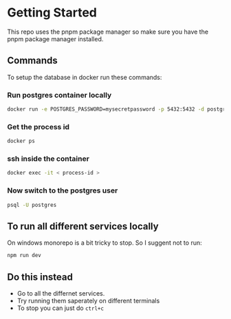 # Getting Started

This repo uses the pnpm package manager so make sure you have the pnpm package manager installed.

## Commands

To setup the database in docker run these commands:

### Run postgres container locally

```sh
docker run -e POSTGRES_PASSWORD=mysecretpassword -p 5432:5432 -d postgres
```

### Get the process id

```sh
docker ps
```

### ssh inside the container

```sh
docker exec -it < process-id >
```

### Now switch to the postgres user

```sh
psql -U postgres
```

## To run all different services locally

On windows monorepo is a bit tricky to stop. So I suggent not to run:

```sh
npm run dev
```

## Do this instead

- Go to all the differnet services.
- Try running them saperately on different terminals
- To stop you can just do `ctrl+c`
